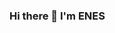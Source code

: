 ### Hi there 👋 I'm ENES

<!--
**enesbek/enesbek** is a ✨ _special_ ✨ repository because its `README.md` (this file) appears on your GitHub profile.

Here are some ideas to get you started:

- 🔭 I’m currently working on Web Development.
- 📫 How to reach me: enes.bek.93@gmail.com
-->
